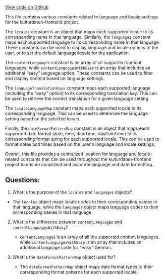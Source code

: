 [View code on GitHub](https://github.com/technologiestiftung/kulturdaten-frontend/blob/master/config/locales.ts)

This file contains various constants related to language and locale settings for the kulturdaten-frontend project. 

The `locales` constant is an object that maps each supported locale to its corresponding name in that language. Similarly, the `languages` constant maps each supported language to its corresponding name in that language. These constants can be used to display language and locale options to the user, or to set the default language/locale for the application.

The `contentLanguages` constant is an array of all supported content languages, while `contentLanguagesWithEasy` is an array that includes an additional "easy" language option. These constants can be used to filter and display content based on language settings.

The `languageTranslationKeys` constant maps each supported language (including the "easy" option) to its corresponding translation key. This can be used to retrieve the correct translation for a given language setting.

The `localeLanguageMap` constant maps each supported locale to its corresponding language. This can be used to determine the language setting based on the selected locale.

Finally, the `dateFormatPatternMap` constant is an object that maps each supported date format (date, time, dateTime, dayDateTime) to its corresponding format string for each supported locale. This can be used to format dates and times based on the user's language and locale settings.

Overall, this file provides a centralized location for language and locale-related constants that can be used throughout the kulturdaten-frontend project to ensure consistent and accurate language and date formatting.
## Questions: 
 1. What is the purpose of the `locales` and `languages` objects?
   - The `locales` object maps locale codes to their corresponding names in that language, while the `languages` object maps language codes to their corresponding names in that language.

2. What is the difference between `contentLanguages` and `contentLanguagesWithEasy`?
   - `contentLanguages` is an array of all the supported content languages, while `contentLanguagesWithEasy` is an array that includes an additional language code for "easy" German.

3. What is the `dateFormatPatternMap` object used for?
   - The `dateFormatPatternMap` object maps date format types to their corresponding format patterns for each supported locale.